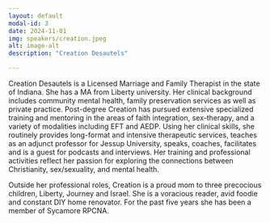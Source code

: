 ```yaml
---
layout: default
modal-id: 3
date: 2024-11-01
img: speakers/creation.jpeg
alt: image-alt
description: "Creation Desautels"

---
```


Creation Desautels is a Licensed Marriage and Family Therapist in the state of Indiana.  She has a MA from Liberty university.  Her clinical background includes community mental health, family preservation services as well as private practice.  Post-degree Creation has pursued extensive specialized training and mentoring in the areas of faith integration, sex-therapy, and a variety of modalities including EFT and AEDP.  Using her clinical skills, she routinely provides long-format and intensive therapeutic services, teaches as an adjunct professor for Jessup University, speaks, coaches, facilitates and is a guest for podcasts and interviews.  Her training and professional activities reflect her passion for exploring the connections between Christianity, sex/sexuality, and mental health. 

Outside her professional roles, Creation is a proud mom to three precocious children, Liberty, Journey and Israel.  She is a voracious reader, avid foodie and constant DIY home renovator.  For the past five years she has been a member of Sycamore RPCNA. 